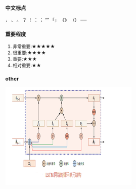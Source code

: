 ### 中文标点

，
、
。
？
！
：
；
“”
「」
《》
（）
──

### 重要程度

1. 非常重要:★★★★★
2. 很重要:★★★★
3. 重要:★★★
4. 相对重要:★★

### other

<img src="Other/img/LSTM示意图.png" width="400" height="310">